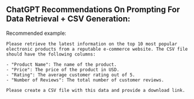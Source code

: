 ## ChatGPT Recommendations On Prompting For Data Retrieval + CSV Generation:

Recommended example:

```
Please retrieve the latest information on the top 10 most popular electronic products from a reputable e-commerce website. The CSV file should have the following columns:

- "Product Name": The name of the product.
- "Price": The price of the product in USD.
- "Rating": The average customer rating out of 5.
- "Number of Reviews": The total number of customer reviews.

Please create a CSV file with this data and provide a download link.
```